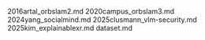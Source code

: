 2016artal_orbslam2.md
2020campus_orbslam3.md
2024yang_socialmind.md
2025clusmann_vlm-security.md
2025kim_explainablexr.md
dataset.md
